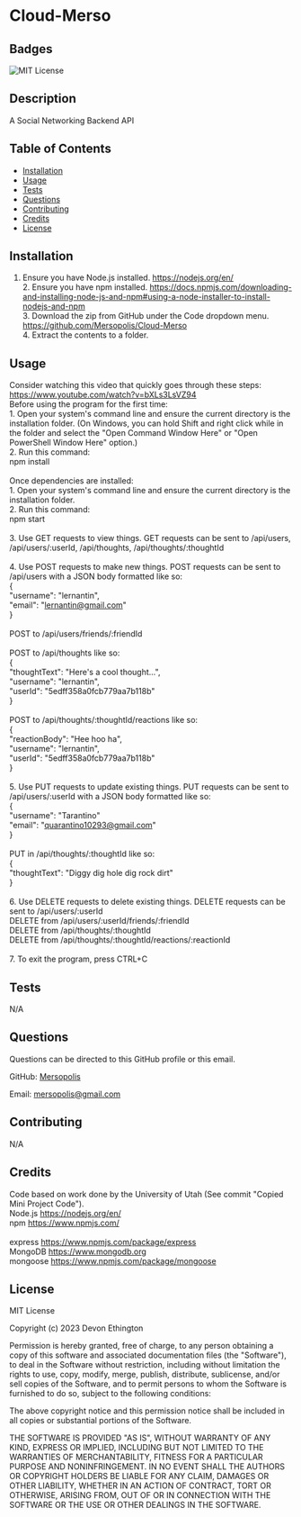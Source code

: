 # Cloud-Merso

## Badges
![MIT License](https://img.shields.io/badge/license-MIT%20License-green)

## Description
A Social Networking Backend API

## Table of Contents
- [Installation](#installation)
- [Usage](#usage)
- [Tests](#tests)
- [Questions](#questions)
- [Contributing](#contributing)
- [Credits](#credits)
- [License](#license)

## Installation
1. Ensure you have Node.js installed. https://nodejs.org/en/ <br/>2. Ensure you have npm installed. https://docs.npmjs.com/downloading-and-installing-node-js-and-npm#using-a-node-installer-to-install-nodejs-and-npm <br/>3. Download the zip from GitHub under the Code dropdown menu. https://github.com/Mersopolis/Cloud-Merso <br/>4. Extract the contents to a folder.

## Usage
Consider watching this video that quickly goes through these steps: https://www.youtube.com/watch?v=bXLs3LsVZ94 <br/>Before using the program for the first time:<br/>1. Open your system's command line and ensure the current directory is the installation folder. (On Windows, you can hold Shift and right click while in the folder and select the "Open Command Window Here" or "Open PowerShell Window Here" option.)<br/>2. Run this command:<br/>npm install<br/><br/>Once dependencies are installed:<br/>1. Open your system's command line and ensure the current directory is the installation folder.<br/>2. Run this command:<br/>npm start<br/><br/>3. Use GET requests to view things. GET requests can be sent to /api/users, /api/users/:userId, /api/thoughts, /api/thoughts/:thoughtId<br/><br/>4. Use POST requests to make new things. POST requests can be sent to /api/users with a JSON body formatted like so:<br/>{<br/>  "username": "lernantin",<br/>  "email": "lernantin@gmail.com"<br/>}<br/><br/>POST to /api/users/friends/:friendId<br/><br/>POST to /api/thoughts like so:<br/>{<br/>  "thoughtText": "Here's a cool thought...",<br/>  "username": "lernantin",<br/>  "userId": "5edff358a0fcb779aa7b118b"<br/>}<br/><br/>POST to /api/thoughts/:thoughtId/reactions like so:<br/>{<br/>  "reactionBody": "Hee hoo ha",<br/>  "username": "lernantin",<br/>  "userId": "5edff358a0fcb779aa7b118b"<br/>}<br/><br/>5. Use PUT requests to update existing things. PUT requests can be sent to /api/users/:userId with a JSON body formatted like so:<br/>{<br/>  "username": "Tarantino"<br/>  "email": "quarantino10293@gmail.com"<br/>}<br/><br/>PUT in /api/thoughts/:thoughtId like so:<br/>{<br/>  "thoughtText": "Diggy dig hole dig rock dirt"<br/>}<br/><br/>6. Use DELETE requests to delete existing things. DELETE requests can be sent to /api/users/:userId <br/>DELETE from /api/users/:userId/friends/:friendId<br/>DELETE from /api/thoughts/:thoughtId<br/>DELETE from /api/thoughts/:thoughtId/reactions/:reactionId<br/><br/>7. To exit the program, press CTRL+C

## Tests
N/A

## Questions
Questions can be directed to this GitHub profile or this email.

GitHub: [Mersopolis](https://github.com/Mersopolis)

Email: [mersopolis@gmail.com](mailto:mersopolis@gmail.com)

## Contributing
N/A

## Credits
Code based on work done by the University of Utah (See commit "Copied Mini Project Code").<br/>Node.js https://nodejs.org/en/ <br/>npm https://www.npmjs.com/ <br/><br/>express https://www.npmjs.com/package/express <br/>MongoDB https://www.mongodb.org <br/>mongoose https://www.npmjs.com/package/mongoose <br/>

## License
MIT License

Copyright (c) 2023 Devon Ethington
      
Permission is hereby granted, free of charge, to any person obtaining a copy of this software and associated documentation files (the "Software"), to deal in the Software without restriction, including without limitation the rights to use, copy, modify, merge, publish, distribute, sublicense, and/or sell copies of the Software, and to permit persons to whom the Software is furnished to do so, subject to the following conditions:

The above copyright notice and this permission notice shall be included in all copies or substantial portions of the Software.

THE SOFTWARE IS PROVIDED "AS IS", WITHOUT WARRANTY OF ANY KIND, EXPRESS OR IMPLIED, INCLUDING BUT NOT LIMITED TO THE WARRANTIES OF MERCHANTABILITY, FITNESS FOR A PARTICULAR PURPOSE AND NONINFRINGEMENT. IN NO EVENT SHALL THE AUTHORS OR COPYRIGHT HOLDERS BE LIABLE FOR ANY CLAIM, DAMAGES OR OTHER LIABILITY, WHETHER IN AN ACTION OF CONTRACT, TORT OR OTHERWISE, ARISING FROM, OUT OF OR IN CONNECTION WITH THE SOFTWARE OR THE USE OR OTHER DEALINGS IN THE SOFTWARE.


